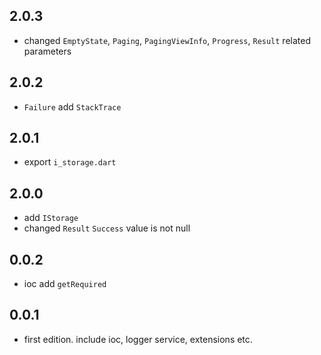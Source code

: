 ## 2.0.3

* changed `EmptyState`, `Paging`, `PagingViewInfo`, `Progress`, `Result` related parameters

## 2.0.2

* `Failure` add `StackTrace`

## 2.0.1

* export `i_storage.dart`

## 2.0.0

* add `IStorage`
* changed `Result` `Success` value is not null

## 0.0.2

* ioc add `getRequired`

## 0.0.1

* first edition. include ioc, logger service, extensions etc.
